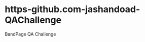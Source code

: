 https-github.com-jashandoad-QAChallenge
=======================================

BandPage QA Challenge
